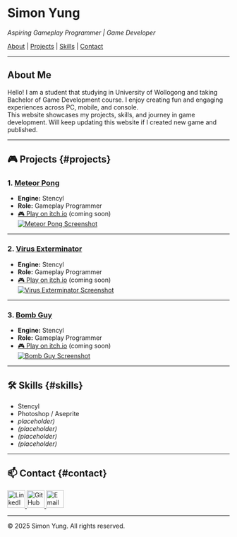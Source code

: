 # Simon Yung
_Aspiring Gameplay Programmer | Game Developer_

[About](#about) | [Projects](#projects) | [Skills](#skills) | [Contact](#contact)

---

## About Me
Hello! I am a student that studying in University of Wollogong and taking Bachelor of Game Development course.
I enjoy creating fun and engaging experiences across PC, mobile, and console.  
This website showcases my projects, skills, and journey in game development. 
Will keep updating this website if I created new game and published.

---

## 🎮 Projects {#projects}

### 1. [Meteor Pong](meteor-pong.md)
- **Engine:** Stencyl  
- **Role:** Gameplay Programmer  
- [🎮 Play on itch.io](https://your-game-link.com) (coming soon)  
[![Meteor Pong Screenshot](https://i.postimg.cc/764s2v5h/Meteor-Pong-Main-Title-Screen.png)](meteor-pong.html)

---

### 2. [Virus Exterminator](virus-exterminator.md)
- **Engine:** Stencyl  
- **Role:** Gameplay Programmer  
- [🎮 Play on itch.io](https://your-game-link.com) (coming soon)  
[![Virus Exterminator Screenshot](https://i.postimg.cc/8km8w4Gx/Virus-Exterminator-Main-Title-Screen.png)](virus-exterminator.html)

---

### 3. [Bomb Guy](bomb-guy.md)
- **Engine:** Stencyl  
- **Role:** Gameplay Programmer  
- [🎮 Play on itch.io](https://your-game-link.com) (coming soon)  
[![Bomb Guy Screenshot](https://i.postimg.cc/dQrQFGY9/Bomb-Guy-Main-Title-Screen.png)](bomb-guy.html)

---

## 🛠 Skills {#skills}
- Stencyl
- Photoshop / Aseprite  
- _placeholder)_  
- _(placeholder)_  
- _(placeholder)_  
- _(placeholder)_  

---

## 📫 Contact {#contact}

<a href="https://www.linkedin.com/in/simon-yung-1061351a4/" target="_blank">
  <img src="https://cdn-icons-png.flaticon.com/512/2111/2111499.png" width="40" alt="LinkedIn">
</a>
<a href="https://github.com/Simonyung007" target="_blank">
  <img src="https://cdn-icons-png.flaticon.com/512/2111/2111432.png" width="40" alt="GitHub">
</a>
<a href="mailto:simonyung007@gmail.com">
  <img src="https://cdn-icons-png.flaticon.com/512/732/732200.png" width="40" alt="Email">
</a>

---

© 2025 Simon Yung. All rights reserved.
